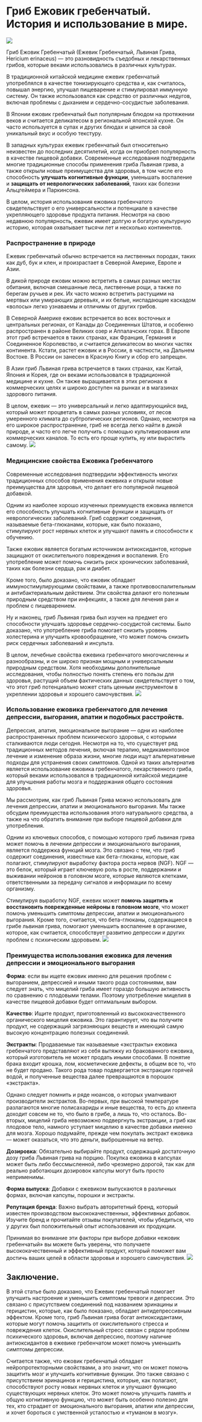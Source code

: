 # Гриб Ежовик гребенчатый. История и использование в мире.
![](https://avatars.dzeninfra.ru/get-zen_doc/1790220/pub_5eaef375765171260b170cd8_5eaef72cec9bc44b2769b93c/scale_1200)

Гриб Ежовик Гребенчатый (Ежевик Гребенчатый, Львиная Грива, Hericium erinaceus) — это разновидность съедобных и лекарственных грибов, которые веками использовались в различных культурах.

В традиционной китайской медицине ежевик гребенчатый употреблялся в качестве тонизирующего средства и, как считалось, повышал энергию, улучшал пищеварение и стимулировал иммунную систему. Он также использовался как средство от различных недугов, включая проблемы с дыханием и сердечно-сосудистые заболевания.

В Японии ежовик гребенчатый был популярным блюдом на протяжении веков и считается деликатесом в региональной японской кухне. Он часто используется в супах и других блюдах и ценится за свой уникальный вкус и особую текстуру.

В западных культурах ежевик гребенчатый был относительно неизвестен до последних десятилетий, когда он приобрел популярность в качестве пищевой добавки. Современные исследования подтвердили многие традиционные способы применения гриба Львиная грива, а также открыли новые преимущества для здоровья, в том числе его способность **улучшать когнитивные функции**, уменьшать воспаление и **защищать от неврологических заболеваний**, таких как болезни Альцгеймера и Паркинсона.

В целом, история использования ежовика гребенчатого свидетельствует о его универсальности и потенциале в качестве укрепляющего здоровье продукта питания. Несмотря на свою недавнюю популярность, ежевик имеет долгую и богатую культурную историю, которая охватывает тысячи лет и несколько континентов.

### Распространение в природе

Ежевик гребенчатый обычно встречается на лиственных породах, таких как дуб, бук и клен, и произрастает в Северной Америке, Европе и Азии.

В дикой природе ежовик можно встретить в самых разных местах обитания, включая смешанные леса, лиственные рощи, а также по берегам ручьев и рек. Их часто можно встретить растущими на мертвых или умирающих деревьях, и их белые, ниспадающие каскадом «волосы» легко узнаваемы и отличимы от других грибов.

В Северной Америке ежовик встречается во всех восточных и центральных регионах, от Канады до Соединенных Штатов, и особенно распространен в районе Великих озер и Аппалачских горах. В Европе этот гриб встречается в таких странах, как Франция, Германия и Соединенное Королевство, и считается деликатесом во многих частях континента. Кстати, растет ежовик и в России, в частности, на Дальнем Востоке. В России он занесен в Красную Книгу и сбор его запрещен.

В Азии гриб Львиная грива встречается в таких странах, как Китай, Япония и Корея, где он веками использовался в традиционной медицине и кухне. Он также выращивается в этих регионах в коммерческих целях и широко доступен на рынках и в магазинах здорового питания.

В целом, ежевик — это универсальный и легко адаптирующийся вид, который может процветать в самых разных условиях, от лесов умеренного климата до субтропических регионов. Однако, несмотря на его широкое распространение, гриб не всегда легко найти в дикой природе, и часто его легче получить с помощью культивирования или коммерческих каналов. То есть его проще купить, ну или вырастить самому. 
![](https://amanitared.ru/wp-content/uploads/2021/01/photo_2021-01-10-03.23.02.jpeg)

### Медицинские свойства Ежовика Гребенчатого

Современные исследования подтвердили эффективность многих традиционных способов применения ежевика и открыли новые преимущества для здоровья, что делает его популярной пищевой добавкой.

Одним из наиболее хорошо изученных преимуществ ежовика является его способность улучшать когнитивные функции и защищать от неврологических заболеваний. Гриб содержит соединения, называемые бета-глюканами, которые, как было показано, стимулируют рост нервных клеток и улучшают память и способности к обучению.

Также ежовик является богатым источником антиоксидантов, которые защищают от окислительного повреждения и воспаления. Его употребление может помочь снизить риск хронических заболеваний, таких как болезни сердца, рак и диабет.

Кроме того, было доказано, что ежовик обладает иммуностимулирующими свойствами, а также противовоспалительным и антибактериальным действием. Эти свойства делают его полезным природным средством при инфекциях, а также для лечения ран и проблем с пищеварением.

Ну и наконец, гриб Львиная грива был изучен на предмет его способности улучшать здоровье сердечно-сосудистой системы. Было доказано, что употребление гриба помогает снизить уровень холестерина и улучшить кровообращение, что может помочь снизить риск сердечных заболеваний и инсульта.

В целом, лечебные свойства ежевика гребенчатого многочисленны и разнообразны, и он широко признан мощным и универсальным природным средством. Хотя необходимы дополнительные исследования, чтобы полностью понять степень его пользы для здоровья, растущий объем фактических данных свидетельствует о том, что этот гриб потенциально может стать ценным инструментом в укреплении здоровья и хорошего самочувствия.
![](https://amanitared.ru/wp-content/uploads/2021/01/photo_2021-01-10-03.23.02-1.jpeg)

### Использование ежовика гребенчатого для лечения депрессии, выгорания, апатии и подобных расстройств.
Депрессия, апатия, эмоциональное выгорание — одни из наиболее распространенных проблем психического здоровья, с которыми сталкиваются люди сегодня. Несмотря на то, что существует ряд традиционных методов лечения, включая терапию, медикаментозное лечение и изменение образа жизни, многие люди ищут альтернативные подходы для устранения своих симптомов. Одной из таких альтернатив является использование ежовика гребенчатого, лекарственного гриба, который веками использовался в традиционной китайской медицине для улучшения работы мозга и поддержания общего состояния здоровья.

Мы рассмотрим, как гриб Львиная Грива можно использовать для лечения депрессии, апатии и эмоционального выгорания. Мы также обсудим преимущества использования этого натурального средства, а также на что обратить внимание при выборе пищевой добавки для употребления.

Одним из ключевых способов, с помощью которого гриб львиная грива может помочь в лечении депрессии и эмоционального выгорания, является поддержка функций мозга. Это связано с тем, что гриб содержит соединения, известные как бета-глюканы, которые, как полагают, стимулируют выработку фактора роста нервов (NGF). NGF — это белок, который играет ключевую роль в росте, поддержании и выживании нейронов в головном мозге, которые являются клетками, ответственными за передачу сигналов и информации по всему организму.

Стимулируя выработку NGF, ежевик может **помочь защитить и восстановить поврежденные нейроны в головном мозге**, что может помочь уменьшить симптомы депрессии, апатии и эмоционального выгорания. Кроме того, считается, что бета-глюканы, содержащиеся в грибе львиная грива, помогают уменьшить воспаление в организме, которое, как считается, способствует развитию депрессии и других проблем с психическим здоровьем.
![](https://rr21.ru/wp-content/uploads/84416995522.jpg)

### Преимущества использования ежовика для лечения депрессии и эмоционального выгорания

**Форма**: если вы ищете ежовик именно для решения проблем с выгоранием, депрессией и иными такого рода состояниями, вам следует знать, что мицелий гриба имеет гораздо большую активность по сравнению с плодовыми телами. Поэтому употребление мицелия в качестве пищевой добавки будет оптимальным выбором.

**Качество**: Ищите продукт, приготовленный из высококачественного органического мицелия ежовика. Это гарантирует, что вы получите продукт, не содержащий загрязняющих веществ и имеющий самую высокую концентрацию полезных соединений.

**Экстракты**: Продаваемые так называемые «экстракты» ежовика гребенчатого представляют из себя вытяжку из бракованного ежовика, который изготовитель не может продать иными способами. В понятие брака входит крошка, лом, косметические дефекты, в общем все то, что не будет продано. Такого рода товар подвергается экстракции горячей водой, и полученные вещества далее превращаются в порошок «экстракта».

Однако следует помнить и ряде нюансов, о которых умалчивают производители экстрактов. Во-первых, при высокой температуре разлагаются многие полисахариды и иные вещества, то есть до клиента доходит совсем не то, что было в грибе, а лишь то, что осталось. Во-вторых, мицелий гриба невозможно подвергнуть экстракции, а гриб как плодовое тело, намного уступает мицелию в качестве добавки именно для мозга. Хорошо подумайте, прежде чем покупать экстракт ежовика — может оказаться, что это деньги, выброшенные на ветер.

**Дозировка**: Обязательно выбирайте продукт, содержащий достаточную дозу гриба Львиная грива на порцию. Покупка ежовика в капсулах может быть либо бессмысленной, либо чрезмерно дорогой, так как для реально работающих дозировок капсулы могут быть просто неприменимы.

**Форма выпуска**: Добавки с ежевиком выпускаются в различных формах, включая капсулы, порошки и экстракты. 

**Репутация бренда**: Важно выбрать авторитетный бренд, который известен производством высококачественных, эффективных добавок. Изучите бренд и прочитайте отзывы покупателей, чтобы убедиться, что у других был положительный опыт использования их продукции.

Принимая во внимание эти факторы при выборе добавки «ежовик гребенчатый» вы можете быть уверены, что получаете высококачественный и эффективный продукт, который поможет вам достичь ваших целей в области здоровья и хорошего самочувствия. 
![](https://sdelai-lestnicu.ru/wp-content/uploads/4/9/4/4943458e13d0339fb6d204481d04851c.jpg)

## Заключение.

В этой статье было доказано, что Ежевик гребенчатый помогает улучшить настроение и уменьшить симптомы тревоги и депрессии. Это связано с присутствием соединений под названием эринацины и герицистин, которые, как было показано, обладает антидепрессивным эффектом. Кроме того, гриб Львиная грива богат антиоксидантами, которые могут помочь защитить от окислительного стресса и повреждения клеток. Окислительный стресс связан с рядом проблем психического здоровья, включая депрессию, поэтому наличие антиоксидантов в ежевике гребенчатом может помочь уменьшить симптомы депрессии.

Считается также, что ежовик гребенчатый обладает нейропротекторными свойствами, а это значит, что он может помочь защитить мозг и улучшить когнитивные функции. Это также связано с присутствием эринацинов и герицистина, которые, как полагают, способствуют росту новых нервных клеток и улучшают функцию существующих нервных клеток. Это может помочь улучшить память и общую когнитивную функцию, что может быть особенно полезно для тех, кто страдает от эмоционального выгорания, апатии или депрессии, и хочет бороться с умственной усталостью и «туманом в мозгу».
